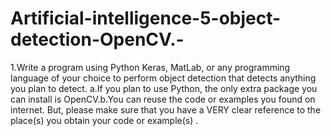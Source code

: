 # Artificial-intelligence-5-object-detection-OpenCV.-
1.Write a program using Python Keras, MatLab, or any programming language of your choice to  perform object detection that detects anything you plan to detect. a.If you plan to use Python, the only extra package you can install is OpenCV.b.You can reuse the code or examples you found on internet. But, please make sure that you have a VERY clear reference to the place(s)  you obtain your code or example(s) . 
